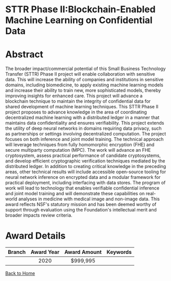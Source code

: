 
STTR Phase II:Blockchain-Enabled Machine Learning on Confidential Data
======================================================================

# Abstract


The broader impact/commercial potential of this Small Business Technology Transfer (STTR) Phase II project will enable collaboration with sensitive data. This will increase the ability of companies and institutions in sensitive domains, including biomedicine, to apply existing machine learning models and increase their ability to train new, more sophisticated models, thereby improving insights for enhanced care. This project will advance a blockchain technique to maintain the integrity of confidential data for shared development of machine learning techniques. This STTR Phase II project proposes to advance knowledge in the area of coordinating decentralized machine learning with a distributed ledger in a manner that maintains data confidentiality and ensures verifiability. This project extends the utility of deep neural networks in domains requiring data privacy, such as partnerships or settings involving decentralized computation. The project focuses on both inference and joint model training. The technical approach will leverage techniques from fully homomorphic encryption (FHE) and secure multiparty computation (MPC). The work will advance an FHE cryptosystem, assess practical performance of candidate cryptosystems, and develop efficient cryptographic verification techniques mediated by the distributed ledger. In addition to creating critical knowledge in the preceding areas, other technical results will include accessible open-source tooling for neural network inference on encrypted data and a modular framework for practical deployment, including interfacing with data stores. The program of work will lead to technology that enables verifiable confidential inference and joint model training and will demonstrate these capabilities on real-world analyses in medicine with medical image and non-image data. This award reflects NSF's statutory mission and has been deemed worthy of support through evaluation using the Foundation's intellectual merit and broader impacts review criteria.  

# Award Details

|Branch|Award Year|Award Amount|Keywords|
| :---: | :---: | :---: | :---: |
||2020|$999,995||
  
  


[Back to Home](https://github.com/chrischow/dod_sbir_awards/CC/#657)